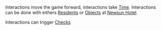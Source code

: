 Interactions move the game forward, interactions take [Time](Time.md). Interactions can be done with eithers [Residents](Residents.md) or [Objects](Objects.md) at [Newsun Hotel](Newsun_Hotel.md).

Interactions can trigger [Checks](Checks.md)